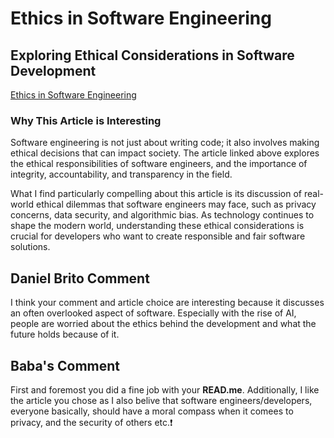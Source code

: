 # Ethics in Software Engineering

## Exploring Ethical Considerations in Software Development

[Ethics in Software Engineering](https://pdh-pro.com/pe-resources/ethics-in-software-engineering)

### Why This Article is Interesting

Software engineering is not just about writing code; it also involves making ethical decisions that can impact society. The article linked above explores the ethical responsibilities of software engineers, and the importance of integrity, accountability, and transparency in the field.

What I find particularly compelling about this article is its discussion of real-world ethical dilemmas that software engineers may face, such as privacy concerns, data security, and algorithmic bias. As technology continues to shape the modern world, understanding these ethical considerations is crucial for developers who want to create responsible and fair software solutions.

## Daniel Brito Comment

I think your comment and article choice are interesting because it discusses an often overlooked aspect of software. Especially with the rise of AI, people are worried about the ethics behind the development and what the future holds because of it.

## Baba's Comment
First and foremost you did a fine job with your **READ.me**. Additionally, I like the article you chose as I also belive that software engineers/developers, everyone basically, should have a moral compass when it comees to privacy, and the security of others etc.❗️